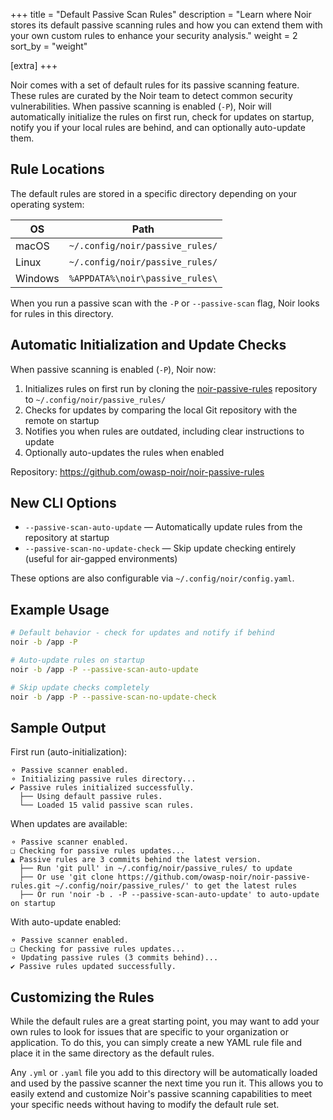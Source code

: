 +++
title = "Default Passive Scan Rules"
description = "Learn where Noir stores its default passive scanning rules and how you can extend them with your own custom rules to enhance your security analysis."
weight = 2
sort_by = "weight"

[extra]
+++

Noir comes with a set of default rules for its passive scanning feature. These rules are curated by the Noir team to detect common security vulnerabilities. When passive scanning is enabled (`-P`), Noir will automatically initialize the rules on first run, check for updates on startup, notify you if your local rules are behind, and can optionally auto-update them.

## Rule Locations

The default rules are stored in a specific directory depending on your operating system:

| OS      | Path                               |
|---------|------------------------------------|
| macOS   | `~/.config/noir/passive_rules/`    |
| Linux   | `~/.config/noir/passive_rules/`    |
| Windows | `%APPDATA%\noir\passive_rules\`   |

When you run a passive scan with the `-P` or `--passive-scan` flag, Noir looks for rules in this directory.

## Automatic Initialization and Update Checks

When passive scanning is enabled (`-P`), Noir now:
1. Initializes rules on first run by cloning the [noir-passive-rules](https://github.com/owasp-noir/noir-passive-rules) repository to `~/.config/noir/passive_rules/`
2. Checks for updates by comparing the local Git repository with the remote on startup
3. Notifies you when rules are outdated, including clear instructions to update
4. Optionally auto-updates the rules when enabled

Repository: https://github.com/owasp-noir/noir-passive-rules

## New CLI Options

- `--passive-scan-auto-update` — Automatically update rules from the repository at startup
- `--passive-scan-no-update-check` — Skip update checking entirely (useful for air-gapped environments)

These options are also configurable via `~/.config/noir/config.yaml`.

## Example Usage

```bash
# Default behavior - check for updates and notify if behind
noir -b /app -P

# Auto-update rules on startup
noir -b /app -P --passive-scan-auto-update

# Skip update checks completely
noir -b /app -P --passive-scan-no-update-check
```

## Sample Output

First run (auto-initialization):
```
⚬ Passive scanner enabled.
⚬ Initializing passive rules directory...
✔ Passive rules initialized successfully.
  ├── Using default passive rules.
  └── Loaded 15 valid passive scan rules.
```

When updates are available:
```
⚬ Passive scanner enabled.
❏ Checking for passive rules updates...
▲ Passive rules are 3 commits behind the latest version.
  ├── Run 'git pull' in ~/.config/noir/passive_rules/ to update
  ├── Or use 'git clone https://github.com/owasp-noir/noir-passive-rules.git ~/.config/noir/passive_rules/' to get the latest rules
  ├── Or run 'noir -b . -P --passive-scan-auto-update' to auto-update on startup
```

With auto-update enabled:
```
⚬ Passive scanner enabled.
❏ Checking for passive rules updates...
⚬ Updating passive rules (3 commits behind)...
✔ Passive rules updated successfully.
```

## Customizing the Rules

While the default rules are a great starting point, you may want to add your own rules to look for issues that are specific to your organization or application. To do this, you can simply create a new YAML rule file and place it in the same directory as the default rules.

Any `.yml` or `.yaml` file you add to this directory will be automatically loaded and used by the passive scanner the next time you run it. This allows you to easily extend and customize Noir's passive scanning capabilities to meet your specific needs without having to modify the default rule set.
